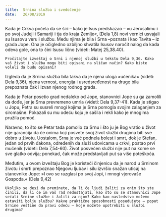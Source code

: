 ```yaml
---
title:  Srnina služba i svedočenje
date:   26/08/2019
---
```


Kada je Crkva počela da se širi – kako je Isus predskazao – »u Jerusalimu i po svoj Judeji i Samariji i tja do kraja Zemlje«, (Dela 1,8) novi vernici usvajali su Isusovu veru i službu. Među njima je bila i Srna –poznata i kao Tavita – iz grada Jope. Ona je očigledno ozbiljno shvatila Isusov naročit nalog da kada odeva gole, ona to čini Isusu lično (videti: Matej 25,38.40).

`Pročitajte izveštaj o Srni i njenoj službi u tekstu Dela 9,36. Kako vaš život i služba mogu biti opisani na sličan način? Kako biste voleli da budu opisani?`

Izgleda da je Srnina služba bila takva da je njena uloga »učenika« (videti: Dela 9,36), njena vernost, energija i usredsređenost na druge bila prepoznata čak i izvan njenog rodnog grada.

Kada je Petar posetio grad nedaleko od Jope, stanovnici Jope su ga zamolili da dođe, jer je Srna prevremeno umrla (videti: Dela 9,37-41). Kada je stigao u Jopu, Petra su susreli mnogi kojima je Srna pomogla svojim zalaganjem za siromašne. Pokazali su mu odeću koju je sašila i rekli kako je mnogima pružila pomoć.

Naravno, to što se Petar tada pomolio za Srnu i što ju je Bog vratio u život nije garancija da će onima koji posvete svoj život službi drugima biti sve dobro u životu. Uostalom, Srna je već podnela bolest i smrt, dok je Stefan, jedan od prvih đakona, određenih da služi udovicama u crkvi, postao prvi mučenik (videti: Dela 7,54-60). Život posvećen službi nije put na kome se sve glatko odvija; ponekad, čak može predstavljati put sa više poteškoća.   

Međutim, u ovom izveštaju Bog je koristeći činjenicu da je narod u Srninom životu i smrti prepoznao Njegovu ljubav i silu izvršio snažan uticaj na stanovnike Jope: »I ovo se razglasi po svoj Jopi, i mnogi vjerovaše Gospoda.« (Dela 9,42)

`Ukoliko se desi da preminete, da li će ljudi žaliti za onim što ste činili, da li će im vaš rad nedostajati, kao što su se stanovnici Jope sećali Srnine službe i žalili za njom? Kako kao nasledstvo možemo ostaviti bolju službu? Kakve praktične sposobnosti posedujete – poput Srnine veštine da pravi odeću – koje možete upotrebiti u službi drugima? `
